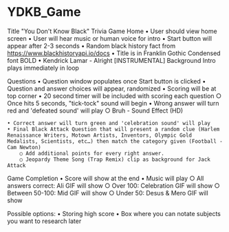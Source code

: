 # YDKB_Game
Title "You Don't Know Black" Trivia Game
Home
	• User should view home screen
	• User will hear music or human voice for intro
	• Start button will appear after 2-3 seconds
	• Random black history fact from https://www.blackhistoryapi.io/docs
	• Title is in Franklin Gothic Condensed font BOLD
	• Kendrick Lamar - Alright [INSTRUMENTAL] Background Intro plays immediately in loop
	
	

Questions
	• Question window populates once Start button is clicked
	• Question and answer choices will appear, randomized
	• Scoring will be at top corner
	• 20 second timer will be included with scoring each question
		○ Once hits 5 seconds, "tick-tock" sound will begin
	• Wrong answer will turn red and 'defeated sound' will play
		○ Bruh - Sound Effect (HD)
		
		
	• Correct answer will turn green and 'celebration sound' will play
	• Final Black Attack Question that will present a random clue (Harlem Renaissance Writers, Motown Artists, Inventors, Olympic Gold Medalists, Scientists, etc…) then match the category given (Football - Cam Newton) 
		○ Add additional points for every right answer.
		○ Jeopardy Theme Song (Trap Remix) clip as background for Jack Attack
		
		

Game Completion
	• Score will show at the end
	• Music will play
		○ All answers correct: Ali GIF will show
		○ Over 100: Celebration GIF will show
		○ Between 50-100: Mid GIF will show
		○ Under 50: Desus & Mero GIF will show

Possible options:
	• Storing high score
	• Box where you can notate subjects you want to research later
